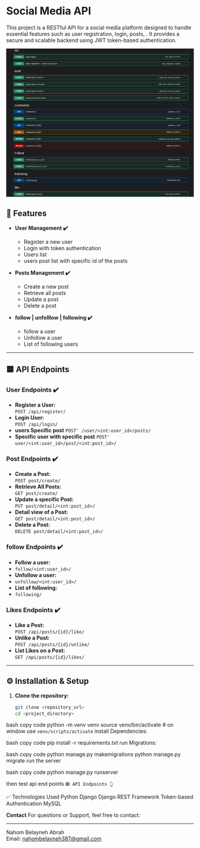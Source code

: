 # Social Media API

This project is a RESTful API for a social media platform designed to handle essential features such as user registration, login, posts, . It provides a secure and scalable backend using JWT token-based authentication.

![image alt](https://github.com/NAHOM902/Social_Media_Api/blob/main/nao.png?raw=true)

## 📌 Features

- **User Management ✔️**
   - Register a new user
   - Login with token authentication
   - Users list
   - users post list with specific id of the posts
- **Posts Management ✔️**
   - Create a new post
   - Retrieve all posts
   - Update a post
   - Delete a post

- **follow | unfolllow | following ✔️**
   - follow a user
   - Unfollow a user
   - List of following users

---

## 🟦 API Endpoints

### **User Endpoints ✔️**
- **Register a User:**  
  `POST /api/register/`  
- **Login User:**  
  `POST /api/login/`
- **users Specific post**
  `POST' /user/<int:user_id>/posts/`
- **Specific user with specific post**
  `POST' user/<int:user_id>/post/<int:post_id>/`

### **Post Endpoints ✔️**
- **Create a Post:**  
  `POST post/create/`  
- **Retrieve All Posts:**  
  `GET post/create/`
- **Update a specific Post:**  
  `PUT post/detail/<int:post_id>/`
- **Detail view of a Post:**  
  `GET post/detail/<int:post_id>/`
- **Delete a Post:**  
  `DELETE post/detail/<int:post_id>/`

### **follow Endpoints ✔️**
- **Follow a user:**
- `follow/<int:user_id>/`
- **Unfollow a user:**
- `unfollow/<int:user_id>/`
- **List of following:**
- `following/`


### **Likes Endpoints ✔️**
- **Like a Post:**  
  `POST /api/posts/{id}/like/`  
- **Unlike a Post:**  
  `POST /api/posts/{id}/unlike/`  
- **List Likes on a Post:**  
  `GET /api/posts/{id}/likes/`

---

## ⚙️ Installation & Setup

1. **Clone the repository:**
   ```bash
   git clone <repository_url>
   cd <project_directory>

bash 
copy code
python -m venv venv
source venv/bin/activate   # on window use `venv/scripts/activate`
install Dependencies:


bash 
copy code
pip install -r requirements.txt
run Migrations:

bash 
copy code
python manage.py makemigrations
python manage.py migrate
run the server

bash 
copy code
python manage.py runserver
 
then test api end points `🟦 API Endpoints 👆`


✅ Technologies Used
Python
Django
Django REST Framework
Token-based Authentication
MySQL

**Contact**
For questions or Support, feel free to contact:<hr/>
Nahom Belayneh Abrah <br>
Email: nahombelayneh387@gmail.com
